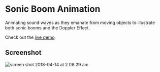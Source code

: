 # Sonic Boom Animation
Animating sound waves as they emanate from moving objects to illustrate both sonic booms and the Doppler Effect.

Check out the [live demo](https://zackstout.github.io/sonic-boom-animation/).

## Screenshot

![screen shot 2018-04-14 at 2 06 29 am](https://user-images.githubusercontent.com/29472568/38765511-ba2e920a-3f88-11e8-90d6-e0771ccef551.png)
